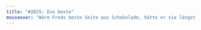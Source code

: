 ```yaml
---
title: "#2025: Die beste"
mouseover: "Wäre Freds beste Seite aus Schokolade, hätte er sie längst gegessen."
---
```

